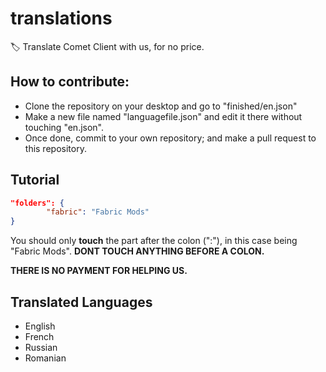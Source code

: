 # translations
🏷️ Translate Comet Client with us, for no price.

## How to contribute:

- Clone the repository on your desktop and go to "finished/en.json"
- Make a new file named "languagefile.json" and edit it there without touching "en.json".
- Once done, commit to your own repository; and make a pull request to this repository.

## Tutorial

```json
"folders": {
        "fabric": "Fabric Mods"
}
```

You should only **touch** the part after the colon (":"), in this case being "Fabric Mods". **DONT TOUCH ANYTHING BEFORE A COLON.**



**THERE IS NO PAYMENT FOR HELPING US.**

## Translated Languages

- English
- French
- Russian
- Romanian
